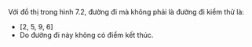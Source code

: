 Với đồ thị trong hình 7.2, đường đi mà không phải là đường đi kiểm thử là: <br>
* [2, 5, 9, 6]
* Do đường đi này không có điểm kết thúc.
